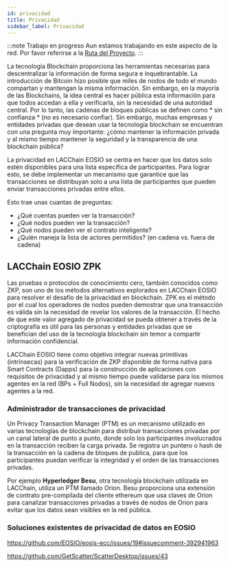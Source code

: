 ```yaml
---
id: privacidad
title: Privacidad
sidebar_label: Privacidad
---
```


:::note Trabajo en progreso
Aun estamos trabajando en este aspecto de la red. Por favor referirse a la [Ruta del Proyecto](./roadmap).
:::

La tecnología Blockchain proporciona las herramientas necesarias para descentralizar la información de forma segura e inquebrantable. La introducción de Bitcoin hizo posible que miles de nodos de todo el mundo compartan y mantengan la misma información. Sin embargo, en la mayoría de las Blockchains, la idea central es hacer pública esta información para que todos accedan a ella y verificarla, sin la necesidad de una autoridad central. Por lo tanto, las cadenas de bloques públicas se definen como * sin confianza * (no es necesario confiar). Sin embargo, muchas empresas y entidades privadas que desean usar la tecnología blockchain se encuentran con una pregunta muy importante: ¿cómo mantener la información privada y al mismo tiempo mantener la seguridad y la transparencia de una blockchain pública?

La privacidad en LACChain EOSIO se centra en hacer que los datos solo estén disponibles para una lista específica de participantes. Para lograr esto, se debe implementar un mecanismo que garantice que las transacciones se distribuyan solo a una lista de participantes que pueden enviar transacciones privadas entre ellos.

Esto trae unas cuantas de preguntas:

- ¿Qué cuentas pueden ver la transacción?
- ¿Qué nodos pueden ver la transacción?
- ¿Qué nodos pueden ver el contrato inteligente?
- ¿Quién maneja la lista de actores permitidos? (en cadena vs. fuera de cadena)

## LACChain EOSIO ZPK

Las pruebas o protocolos de conocimiento cero, también conocidos como ZKP, son uno de los métodos alternativos explorados en LACChain EOSIO para resolver el desafío de la privacidad en blockchain. ZPK es el método por el cual los operadores de nodos pueden demostrar que una transacción es válida sin la necesidad de revelar los valores de la transacción. El hecho de que este valor agregado de privacidad se pueda obtener a través de la criptografía es útil para las personas y entidades privadas que se benefician del uso de la tecnología blockchain sin temor a compartir información confidencial.

LACChain EOSIO tiene como objetivo integrar nuevas primitivas (intrínsecas) para la verificación de ZKP disponible de forma nativa para Smart Contracts (Dapps) para la construcción de aplicaciones con requisitos de privacidad y al mismo tiempo puede validarse para los mismos agentes en la red (BPs + Full Nodos), sin la necesidad de agregar nuevos agentes a la red.

### Administrador de transacciones de privacidad

Un Privacy Transaction Manager (PTM) es un mecanismo utilizado en varias tecnologías de blockchain para distribuir transacciones privadas por un canal lateral de punto a punto, donde solo los participantes involucrados en la transacción reciben la carga privada. Se registra un puntero o hash de la transacción en la cadena de bloques de publica, para que los participantes puedan verificar la integridad y el orden de las transacciones privadas.

Por ejemplo **Hyperledger Besu**, otra tecnología blockchain utilizada en LACChain, utiliza un PTM llamado Orion. Besu proporciona una extensión de contrato pre-compilada del cliente ethereum que usa claves de Orion para canalizar transacciones privadas a través de nodos de Orion para evitar que los datos sean visibles en la red pública.

### Soluciones existentes de privacidad de datos en EOSIO
https://github.com/EOSIO/eosjs-ecc/issues/19#issuecomment-392941963

https://github.com/GetScatter/ScatterDesktop/issues/43
